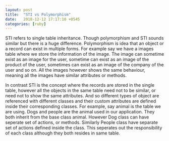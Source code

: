 ```yaml
---
layout: post
title:  "STI vs Polymorphism"
date:   2018-12-12 17:17:10 +0545
categories: [ruby]
---
```



STI refers to single table inheritance. Though polymorphism and STI sounds similar but there is a huge difference. Polymorphism is idea that an object or a record can exist in multiple forms. For example say we have a images table where we store the information of the image. The image can sometime exist as an image for the user, sometime can exist as an image of the product of the user, sometimes can exist as an image of the company of the user and so on. All the images however shows the same behaviour, meaning all the images have similar attributes or methods. 

In contrast STI is the concept where the records are stored in the single table, however all the objects in the same table need not to be similar, or need not to show the same attributes. And so different types of object are referenced with different classes and their custom attributes are defined inside their corresponding classes. 
For example, say animal is the table we are using. Dogs and people are the animal used in our application. They both inherit from the base class animal. However Dog class can have seperate set of actions, or methods. Similarly People class have separate set of actions defined inside the class. This seperates out the responsibility of each class although they both resides in same table. 